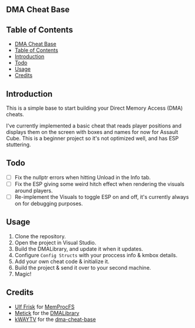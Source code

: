 ## DMA Cheat Base

## Table of Contents
- [DMA Cheat Base](#dma-cheat-base)
- [Table of Contents](#table-of-contents)
- [Introduction](#introduction)
- [Todo](#todo)
- [Usage](#usage)
- [Credits](#credits)

## Introduction
This is a simple base to start building your Direct Memory Access (DMA) cheats.

I've currently implemented a basic cheat that reads player positions and displays them on the screen with boxes and names for now for Assault Cube. This is a beginner project so it's not optimized well, and has ESP stuttering. 

## Todo
- [ ] Fix the nullptr errors when hitting Unload in the Info tab.
- [ ] Fix the ESP giving some weird hitch effect when rendering the visuals around players.
- [ ] Re-implement the Visuals to toggle ESP on and off, it's currently always on for debugging purposes.

## Usage
1. Clone the repository.
2. Open the project in Visual Studio.
3. Build the DMALibrary, and update it when it updates.
4. Configure `Config Structs` with your proccess info & kmbox details.
5. Add your own cheat code & initialize it.
6. Build the project & send it over to your second machine.
7. Magic!

## Credits
- [Ulf Frisk](https://github.com/ufrisk) for [MemProcFS](https://github.com/ufrisk/MemProcFS)
- [Metick](https://github.com/Metick) for the [DMALibrary](https://github.com/Metick/DMALibrary)
- [kWAYTV](https://github.com/kWAYTV/dma-cheat-base#) for the [dma-cheat-base](https://github.com/kWAYTV/dma-cheat-base#)